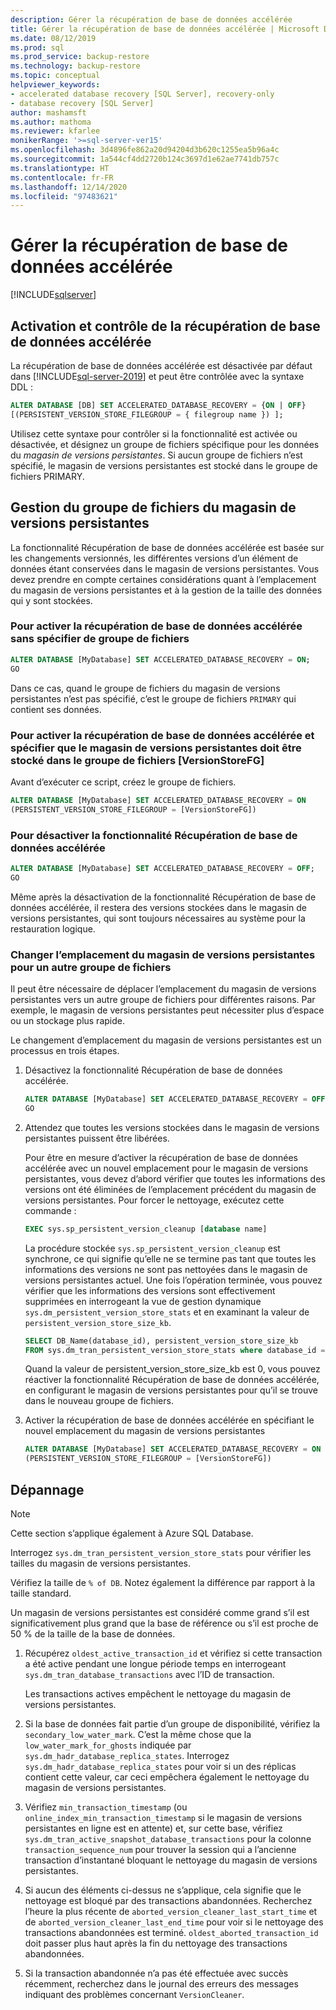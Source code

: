 ```yaml
---
description: Gérer la récupération de base de données accélérée
title: Gérer la récupération de base de données accélérée | Microsoft Docs
ms.date: 08/12/2019
ms.prod: sql
ms.prod_service: backup-restore
ms.technology: backup-restore
ms.topic: conceptual
helpviewer_keywords:
- accelerated database recovery [SQL Server], recovery-only
- database recovery [SQL Server]
author: mashamsft
ms.author: mathoma
ms.reviewer: kfarlee
monikerRange: '>=sql-server-ver15'
ms.openlocfilehash: 3d4896fe862a20d94204d3b620c1255ea5b96a4c
ms.sourcegitcommit: 1a544cf4dd2720b124c3697d1e62ae7741db757c
ms.translationtype: HT
ms.contentlocale: fr-FR
ms.lasthandoff: 12/14/2020
ms.locfileid: "97483621"
---
```

# <a name="manage-accelerated-database-recovery"></a>Gérer la récupération de base de données accélérée

[!INCLUDE[sqlserver](../includes/applies-to-version/sqlserver2019.md)]

## <a name="enabling-and-controlling-adr"></a>Activation et contrôle de la récupération de base de données accélérée

La récupération de base de données accélérée est désactivée par défaut dans [!INCLUDE[sql-server-2019](../includes/sssqlv15-md.md)] et peut être contrôlée avec la syntaxe DDL :
```sql
ALTER DATABASE [DB] SET ACCELERATED_DATABASE_RECOVERY = {ON | OFF}
[(PERSISTENT_VERSION_STORE_FILEGROUP = { filegroup name }) ];

```

Utilisez cette syntaxe pour contrôler si la fonctionnalité est activée ou désactivée, et désignez un groupe de fichiers spécifique pour les données du *magasin de versions persistantes*. Si aucun groupe de fichiers n’est spécifié, le magasin de versions persistantes est stocké dans le groupe de fichiers PRIMARY.

## <a name="managing-the-persistent-version-store-filegroup"></a>Gestion du groupe de fichiers du magasin de versions persistantes
La fonctionnalité Récupération de base de données accélérée est basée sur les changements versionnés, les différentes versions d’un élément de données étant conservées dans le magasin de versions persistantes.
Vous devez prendre en compte certaines considérations quant à l’emplacement du magasin de versions persistantes et à la gestion de la taille des données qui y sont stockées.

### <a name="to-enable-adr-without-specifying-a-filegroup"></a>Pour activer la récupération de base de données accélérée sans spécifier de groupe de fichiers

```sql
ALTER DATABASE [MyDatabase] SET ACCELERATED_DATABASE_RECOVERY = ON;
GO
```

Dans ce cas, quand le groupe de fichiers du magasin de versions persistantes n’est pas spécifié, c’est le groupe de fichiers `PRIMARY` qui contient ses données.

### <a name="to-enable-adr-and-specify-that-the-pvs-should-be-stored-in-the-versionstorefg-filegroup"></a>Pour activer la récupération de base de données accélérée et spécifier que le magasin de versions persistantes doit être stocké dans le groupe de fichiers [VersionStoreFG]

Avant d’exécuter ce script, créez le groupe de fichiers.

```sql
ALTER DATABASE [MyDatabase] SET ACCELERATED_DATABASE_RECOVERY = ON
(PERSISTENT_VERSION_STORE_FILEGROUP = [VersionStoreFG])
```

### <a name="to-disable-the-adr-feature"></a>Pour désactiver la fonctionnalité Récupération de base de données accélérée

```sql
ALTER DATABASE [MyDatabase] SET ACCELERATED_DATABASE_RECOVERY = OFF;
GO
```

Même après la désactivation de la fonctionnalité Récupération de base de données accélérée, il restera des versions stockées dans le magasin de versions persistantes, qui sont toujours nécessaires au système pour la restauration logique.

### <a name="change-the-location-of-the-pvs-to-a-different-filegroup"></a>Changer l’emplacement du magasin de versions persistantes pour un autre groupe de fichiers

Il peut être nécessaire de déplacer l’emplacement du magasin de versions persistantes vers un autre groupe de fichiers pour différentes raisons. Par exemple, le magasin de versions persistantes peut nécessiter plus d’espace ou un stockage plus rapide.

Le changement d’emplacement du magasin de versions persistantes est un processus en trois étapes.

1. Désactivez la fonctionnalité Récupération de base de données accélérée.

   ```sql
   ALTER DATABASE [MyDatabase] SET ACCELERATED_DATABASE_RECOVERY = OFF;
   GO
   ```

2. Attendez que toutes les versions stockées dans le magasin de versions persistantes puissent être libérées.

   Pour être en mesure d’activer la récupération de base de données accélérée avec un nouvel emplacement pour le magasin de versions persistantes, vous devez d’abord vérifier que toutes les informations des versions ont été éliminées de l’emplacement précédent du magasin de versions persistantes. Pour forcer le nettoyage, exécutez cette commande :

   ```sql
   EXEC sys.sp_persistent_version_cleanup [database name]
   ```

   La procédure stockée `sys.sp_persistent_version_cleanup` est synchrone, ce qui signifie qu’elle ne se termine pas tant que toutes les informations des versions ne sont pas nettoyées dans le magasin de versions persistantes actuel.  Une fois l’opération terminée, vous pouvez vérifier que les informations des versions sont effectivement supprimées en interrogeant la vue de gestion dynamique `sys.dm_persistent_version_store_stats` et en examinant la valeur de `persistent_version_store_size_kb`.

   ```sql
   SELECT DB_Name(database_id), persistent_version_store_size_kb 
   FROM sys.dm_tran_persistent_version_store_stats where database_id = [MyDatabaseID]
   ```

   Quand la valeur de persistent_version_store_size_kb est 0, vous pouvez réactiver la fonctionnalité Récupération de base de données accélérée, en configurant le magasin de versions persistantes pour qu’il se trouve dans le nouveau groupe de fichiers.

1. Activer la récupération de base de données accélérée en spécifiant le nouvel emplacement du magasin de versions persistantes

   ```sql
   ALTER DATABASE [MyDatabase] SET ACCELERATED_DATABASE_RECOVERY = ON
   (PERSISTENT_VERSION_STORE_FILEGROUP = [VersionStoreFG])
   ```

## <a name="troubleshooting"></a>Dépannage

> [!NOTE]
> Cette section s’applique également à Azure SQL Database.

Interrogez `sys.dm_tran_persistent_version_store_stats` pour vérifier les tailles du magasin de versions persistantes.

Vérifiez la taille de `% of DB`. Notez également la différence par rapport à la taille standard.

Un magasin de versions persistantes est considéré comme grand s’il est significativement plus grand que la base de référence ou s’il est proche de 50 % de la taille de la base de données. 

1. Récupérez `oldest_active_transaction_id` et vérifiez si cette transaction a été active pendant une longue période temps en interrogeant `sys.dm_tran_database_transactions` avec l’ID de transaction.

   Les transactions actives empêchent le nettoyage du magasin de versions persistantes.

1. Si la base de données fait partie d’un groupe de disponibilité, vérifiez la `secondary_low_water_mark`. C’est la même chose que la `low_water_mark_for_ghosts` indiquée par `sys.dm_hadr_database_replica_states`. Interrogez `sys.dm_hadr_database_replica_states` pour voir si un des réplicas contient cette valeur, car ceci empêchera également le nettoyage du magasin de versions persistantes.
1. Vérifiez `min_transaction_timestamp` (ou `online_index_min_transaction_timestamp` si le magasin de versions persistantes en ligne est en attente) et, sur cette base, vérifiez `sys.dm_tran_active_snapshot_database_transactions` pour la colonne `transaction_sequence_num` pour trouver la session qui a l’ancienne transaction d’instantané bloquant le nettoyage du magasin de versions persistantes.
1. Si aucun des éléments ci-dessus ne s’applique, cela signifie que le nettoyage est bloqué par des transactions abandonnées. Recherchez l’heure la plus récente de `aborted_version_cleaner_last_start_time` et de `aborted_version_cleaner_last_end_time` pour voir si le nettoyage des transactions abandonnées est terminé. `oldest_aborted_transaction_id` doit passer plus haut après la fin du nettoyage des transactions abandonnées.
1. Si la transaction abandonnée n’a pas été effectuée avec succès récemment, recherchez dans le journal des erreurs des messages indiquant des problèmes concernant `VersionCleaner`.
